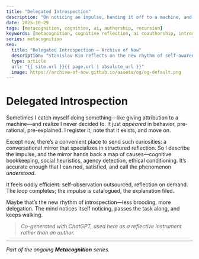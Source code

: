 ```yaml
---
title: "Delegated Introspection"
description: "On noticing an impulse, handing it off to a machine, and calling it a day."
date: 2025-10-29
tags: [metacognition, cognition, ai, authorship, recursion]
keywords: [metacognition, cognitive reflection, ai coauthorship, introspection, human-machine collaboration]
series: metacognition
seo:
  title: "Delegated Introspection – Archive of Now"
  description: "Stanislav Kim reflects on the new rhythm of self-awareness: noticing an impulse, delegating its analysis to an AI, and calling the process complete."
  type: article
  url: "{{ site.url }}{{ page.url | absolute_url }}"
  image: https://archive-of-now.github.io/assets/og/og-default.png
---
```


# Delegated Introspection

Sometimes I catch myself doing something—like giving attribution to a machine—and realize I never decided to.
It just *appeared* in behavior, pre-rational, pre-explained. I register it, note that it exists, and move on.

Except now, there’s a convenient place to send such curiosities: a conversational mirror that specializes in structured reflection.
So I describe the impulse, and the mirror hands back a map of causes—cognitive bookkeeping, social heuristics, agency detection, ethical conditioning.
It’s accurate enough that I can nod, satisfied, and call the phenomenon *understood*.

It feels oddly efficient: self-observation outsourced, reflection on demand.
The loop completes; the impulse is catalogued, the explanation filed.

Maybe that’s the new rhythm of introspection—less brooding, more delegation.
The mind notices itself noticing, passes the task along, and keeps walking.

> *Co-generated with ChatGPT, used here as a reflective instrument rather than an author.*

---

*Part of the ongoing **Metacognition** series.*
